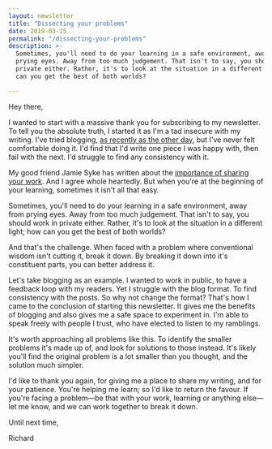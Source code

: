 ```yaml
---
layout: newsletter
title: "Dissecting your problems"
date: 2019-03-15
permalink: "/dissecting-your-problems"
description: >-
  Sometimes, you'll need to do your learning in a safe environment, away from
  prying eyes. Away from too much judgement. That isn't to say, you should work in
  private either. Rather, it's to look at the situation in a different light; how
  can you get the best of both worlds?

---
```


Hey there,

I wanted to start with a massive thank you for subscribing to my newsletter. To
tell you the absolute truth, I started it as I'm a tad insecure with my writing.
I've tried blogging,
<a href="https://medium.com/@rdjpalmer/get-more-people-to-say-yes-ec8d7590e159" target="_blank" rel="noopener noreferrer">as recently as the other day</a>,
but I've never felt comfortable doing it. I'd find that I'd write one piece I
was happy with, then fail with the next. I'd struggle to find any consistency
with it.

My good friend Jamie Syke has written about the
<a href="https://blog.prototypr.io/please-share-your-fucking-work-12fb72b26e5f" target="_blank" rel="noopener noreferrer">importance of sharing your work</a>.
And I agree whole heartedly. But when you're at the beginning of your learning,
sometimes it isn't all that easy.

Sometimes, you'll need to do your learning in a safe environment, away from
prying eyes. Away from too much judgement. That isn't to say, you should work in
private either. Rather, it's to look at the situation in a different light; how
can you get the best of both worlds?

And that's the challenge. When faced with a problem where conventional wisdom
isn't cutting it, break it down. By breaking it down into it's constituent
parts, you can better address it.

Let's take blogging as an example. I wanted to work in public, to have a
feedback loop with my readers. Yet I struggle with the blog format. To find
consistency with the posts. So why not change the format? That's how I came to
the conclusion of starting this newsletter. It gives me the benefits of blogging
and also gives me a safe space to experiment in. I'm able to speak freely with
people I trust, who have elected to listen to my ramblings.

It's worth approaching all problems like this. To identify the smaller problems
it's made up of, and look for solutions to those instead. It's likely you'll
find the original problem is a lot smaller than you thought, and the solution
much simpler.

I'd like to thank you again, for giving me a place to share my writing, and for
your patience. You're helping me learn; so I'd like to return the favour. If
you're facing a problem—be that with your work, learning or anything else—let me
know, and we can work together to break it down.

Until next time,

Richard
